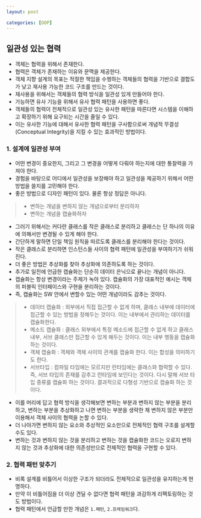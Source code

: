 ```yaml
---
layout: post

categories: [OOP]
---
```


## 일관성 있는 협력

- 객체는 협력을 위해서 존재한다.
- 협력은 객체가 존재하는 이유와 문맥을 제공한다.
- 객체 지향 설계의 목표는 적절한 책임을 수행하는 객체들의 협력을 기반으로 결합도가 낮고 재사용 가능한 코드 구조를 만드는 것이다.
- 재사용을 위해서는 객체들의 협력 방식을 일관성 있게 만들어야 한다.
- 가능하면 유사 기능을 위해서 유사 협력 패턴을 사용하면 좋다.
- 객체들의 협력이 전체적으로 일관성 있는 유사한 패턴을 따른다면 시스템을 이해하고 확장하기 위해 요구되는 시간을 줄일 수 있다.
- 이는 유사한 기능에 대해서 유사한 협력 패턴을 구사함으로써 개념적 무결성(Conceptual Integrity)을 지킬 수 있는 효과적인 방법이다.

### 1. 설계에 일관성 부여
- 어떤 변경이 중요한지, 그리고 그 변경을 어떻게 다뤄야 하는지에 대한 통찰력을 가져야 한다.
- 경험을 바탕으로 어디에서 일관성을 보장해야 하고 일관성을 제공하기 위해서 어떤 방법을 쓸지를 고민해야 한다.
- 좋은 방법으로 디자인 패턴이 있다. 물론 항상 정답은 아니다.

> - 변하는 개념을 변하지 않는 개념으로부터 분리하자
> - 변하는 개념을 캡슐화하자

- 그러기 위해서는 커다란 클래스를 작은 클래스로 분리하고 클래스는 단 하나의 이유에 의해서만 변경될 수 있게 해야 한다.
- 간단하게 말하면 단일 책임 원칙을 따르도록 클래스를 분리해야 한다는 것이다.
- 작은 클래스로 분리하면 인스턴스들 사이의 협력 패턴에 일관성을 부여하기가 쉬워진다.
- 더 좋은 방법은 추상화를 찾아 추상화에 의존하도록 하는 것이다.
- 추가로 일전에 언급한 캡슐화는 단순히 데이터 은닉으로 끝나는 개념이 아니다.
- 캡슐화는 항상 변경이라는 주제가 녹아 있다. 캡슐화의 가장 대표적인 예시는 객체의 퍼블릭 인터페이스와 구현을 분리하는 것이다.
- 즉, 캡슐화는 SW 안에서 변할수 있는 어떤 개념이라도 감추는 것이다.

> - 데이터 캡슐화 : 외부에서 직접 접근할 수 없게 하며, 클래스 내부에 데이터에 접근할 수 있는 방법을 정해두는 것이다. 이는 내부에서 관리하는 데이터를 캡슐화한다.
> - 메소드 캡슐화 : 클래스 외부에서 특정 메소드에 접근할 수 없게 하고 클래스 내부, 서브 클래스만 접근할 수 있게 해두는 것이다. 이는 내부 행동을 캡슐화 하는 것이다.
> - 객체 캡슐화 : 객체와 객체 사이의 관계를 캡슐화 한다. 이는 합성을 의미하기도 한다.
> - 서브타입 : 컴파일 타임에는 모르지만 런타임에는 클래스와 협력할 수 있다. 즉, 서브 타입의 존재를 감추고 런타임에 보인다는 것이다. 다시 말해 서브 타입 종류를 캡슐화 하는 것이다. 결과적으로 다형성 기반으로 캡슐화 하는 것이다.
>

- 이를 머리에 답고 협력 방식을 생각해보면 변하는 부분과 변하지 않는 부분을 분리하고, 변하는 부분을 추상화하고 나면 변하는 부분을 생략한 채 변하지 않은 부분만 이용해서 객체 사이의 협력을 논할 수 있다.
- 더 나아가면 변하지 않는 요소와 추상적인 요소만으로 전체적인 협력 구조를 설계할 수도 있다.
- 변하는 것과 변하지 않는 것을 분리하고 변하는 것을 캡슐화한 코드는 오로지 변하지 않는 것과 추상화에 대한 의존성만으로 전체적인 협력을 구현할 수 있다.

### 2. 협력 패턴 맞추기
- 비록 설계를 비틀어서 이상한 구조가 되더라도 전체적으로 일관성을 유지하는게 현명하다.
- 만약 이 비틀어짐을 더 이상 견딜 수 없다면 협력 패턴을 과감하게 리팩토링하는 것도 방법이다.
- 협력 패턴에서 언급할 만한 개념은 `1.패턴`, `2.프레임워크`다.
  
